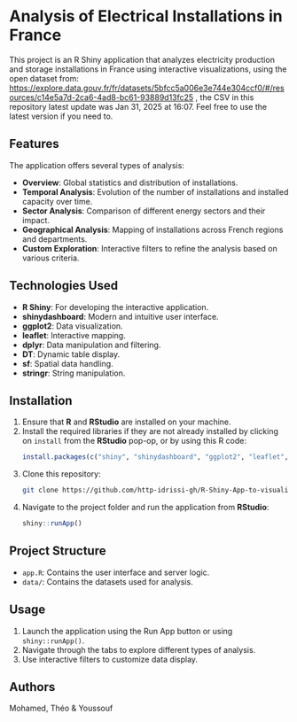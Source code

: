 # Analysis of Electrical Installations in France

This project is an R Shiny application that analyzes electricity production and storage installations in France using interactive visualizations, using the open dataset from: https://explore.data.gouv.fr/fr/datasets/5bfcc5a006e3e744e304ccf0/#/resources/c14e5a7d-2ca6-4ad8-bc61-93889d13fc25 , the CSV in this repository latest update was Jan 31, 2025 at 16:07. Feel free to use the latest version if you need to.

## Features

The application offers several types of analysis:

- **Overview**: Global statistics and distribution of installations.
- **Temporal Analysis**: Evolution of the number of installations and installed capacity over time.
- **Sector Analysis**: Comparison of different energy sectors and their impact.
- **Geographical Analysis**: Mapping of installations across French regions and departments.
- **Custom Exploration**: Interactive filters to refine the analysis based on various criteria.

## Technologies Used

- **R Shiny**: For developing the interactive application.
- **shinydashboard**: Modern and intuitive user interface.
- **ggplot2**: Data visualization.
- **leaflet**: Interactive mapping.
- **dplyr**: Data manipulation and filtering.
- **DT**: Dynamic table display.
- **sf**: Spatial data handling.
- **stringr**: String manipulation.

## Installation

1. Ensure that **R** and **RStudio** are installed on your machine.
2. Install the required libraries if they are not already installed by clicking on `install` from the **RStudio** pop-op, or by using this R code:
   ```r
   install.packages(c("shiny", "shinydashboard", "ggplot2", "leaflet", "dplyr", "DT", "scales", "lubridate", "sf", "stringr"))
   ```
3. Clone this repository:
   ```bash
   git clone https://github.com/http-idrissi-gh/R-Shiny-App-to-visualize-Electricity-Production-and-Storage-Facilities-in-France.git
   ```
4. Navigate to the project folder and run the application from **RStudio**:
   ```r
   shiny::runApp()
   ```

## Project Structure

- `app.R`: Contains the user interface and server logic.
- `data/`: Contains the datasets used for analysis.

## Usage

1. Launch the application using the Run App button or using `shiny::runApp()`.
2. Navigate through the tabs to explore different types of analysis.
3. Use interactive filters to customize data display.

## Authors

Mohamed, Théo & Youssouf
